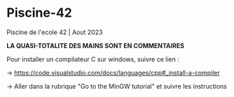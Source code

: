 # Piscine-42
Piscine de l'ecole 42 | Aout 2023

**LA QUASI-TOTALITE DES MAINS SONT EN COMMENTAIRES**   

Pour installer un compilateur C sur windows, suivre ce lien : 

-> https://code.visualstudio.com/docs/languages/cpp#_install-a-compiler


-> Aller dans la rubrique "Go to the MinGW tutorial" et suivre les instructions
